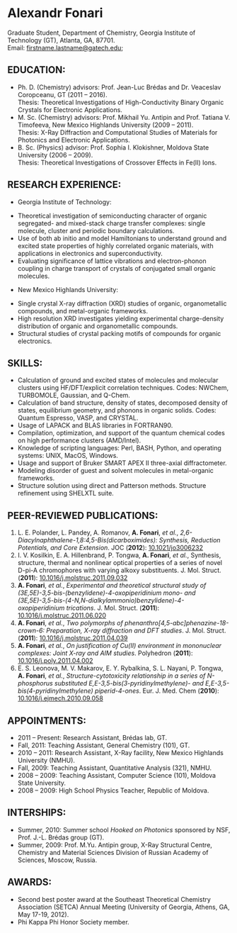 # Alexandr Fonari
Graduate Student, Department of Chemistry, Georgia Institute of Technology (GT), Atlanta, GA, 87701.  
Email: firstname.lastname@gatech.edu;

## EDUCATION:
 
 * Ph. D. (Chemistry) advisors: Prof. Jean-Luc Brédas and Dr. Veaceslav Coropceanu, GT (2011 – 2016).  
Thesis: Theoretical Investigations of High-Conductivity Binary Organic Crystals for Electronic Applications.
 * M. Sc. (Chemistry) advisors: Prof. Mikhail Yu. Antipin and Prof. Tatiana V. Timofeeva, New Mexico Highlands University (2009 – 2011).  
Thesis: X-Ray Diffraction and Computational Studies of Materials for Photonics and Electronic Applications.
 * B. Sc. (Physics) advisor: Prof. Sophia I. Klokishner, Moldova State University (2006 – 2009).  
Thesis: Theoretical Investigations of Crossover Effects in Fe(II) Ions.

## RESEARCH EXPERIENCE:

 * Georgia Institute of Technology:
  - Theoretical investigation of semiconducting character of organic segregated- and mixed-stack charge transfer complexes: single molecule, cluster and periodic boundary calculations. 
  - Use of both ab initio and model Hamiltonians to understand ground and excited state properties of highly correlated organic materials, with applications in electronics and superconductivity.
  - Evaluating significance of lattice vibrations and electron-phonon coupling in charge transport of crystals of conjugated small organic molecules.
 * New Mexico Highlands University:
  - Single crystal X-ray diffraction (XRD) studies of organic, organometallic compounds, and metal-organic frameworks. 
  - High resolution XRD investigates yielding experimental charge-density distribution of organic and organometallic compounds.
  - Structural studies of crystal packing motifs of compounds for organic electronics.

## SKILLS:

 * Calculation of ground and excited states of molecules and molecular clusters using HF/DFT/explicit correlation techniques. Codes: NWChem, TURBOMOLE, Gaussian, and Q-Chem.
 * Calculation of band structure, density of states, decomposed density of states, equilibrium geometry, and phonons in organic solids. Codes: Quantum Espresso, VASP, and CRYSTAL.
 * Usage of LAPACK and BLAS libraries in FORTRAN90.
 * Compilation, optimization, and support of the quantum chemical codes on high performance clusters (AMD/Intel).
 * Knowledge of scripting languages: Perl, BASH, Python, and operating systems: UNIX, MacOS, Windows.
 * Usage and support of Bruker SMART APEX II three-axial diffractometer.
 * Modeling disorder of guest and solvent molecules in metal-organic frameworks.
 * Structure solution using direct and Patterson methods. Structure refinement using SHELXTL suite.

## PEER-REVIEWED PUBLICATIONS:

1. L. E. Polander, L. Pandey, A. Romanov, **A. Fonari**, *et al.*, *2,6-Diacylnaphthalene-1,8:4,5-Bis(dicarboximides): Synthesis, Reduction Potentials, and Core Extension*. JOC (**2012**): [10.1021/jo3006232](http://dx.doi.org/10.1021/jo3006232)
1. I. V. Kosilkin, E. A. Hillenbrand, P. Tongwa, **A. Fonari**, *et al.*, Synthesis, structure, thermal and nonlinear optical properties of a series of novel D-pi-A chromophores with varying alkoxy substituents. J. Mol. Struct. (**2011**): [10.1016/j.molstruc.2011.09.032](http://dx.doi.org/10.1016/j.molstruc.2011.09.032)
1. **A. Fonari**, *et al.*, *Experimental and theoretical structural study of (3E,5E)-3,5-bis-(benzylidene)-4-oxopiperidinium mono- and (3E,5E)-3,5-bis-(4-N,N-dialkylammonio)benzylidene)-4-oxopiperidinium trications*. J. Mol. Struct. (**2011**): [10.1016/j.molstruc.2011.06.020](http://dx.doi.org/10.1016/j.molstruc.2011.06.020)
1. **A. Fonari**, *et al.*, *Two polymorphs of phenanthro[4,5-abc]phenazine-18-crown-6: Preparation, X-ray diffraction and DFT studies*. J. Mol. Struct. (**2011**): [10.1016/j.molstruc.2011.04.039](http://dx.doi.org/10.1016/j.molstruc.2011.04.039)
1. **A. Fonari**, *et al.*, *On justification of Cu(II) environment in mononuclear complexes: Joint X-ray and AIM studies*. Polyhedron (**2011**): [10.1016/j.poly.2011.04.002](http://dx.doi.org/10.1016/j.poly.2011.04.002)
1. E. S. Leonova, M. V. Makarov, E. Y. Rybalkina, S. L. Nayani, P. Tongwa, **A. Fonari**, *et al.*, *Structure-cytotoxicity relationship in a series of N-phosphorus substituted E,E-3,5-bis(3-pyridinylmethylene)- and E,E-3,5-bis(4-pyridinylmethylene) piperid-4-ones*. Eur. J. Med. Chem (**2010**): [10.1016/j.ejmech.2010.09.058](http://dx.doi.org/10.1016/j.ejmech.2010.09.058)

## APPOINTMENTS:

 * 2011 – Present: Research Assistant, Brédas lab, GT.
 * Fall, 2011: Teaching Assistant, General Chemistry (101), GT.
 * 2010 – 2011: Research Assistant, X-Ray facility, New Mexico Highlands University (NMHU).
 * Fall, 2009: Teaching Assistant, Quantitative Analysis (321), NMHU.
 * 2008 – 2009: Teaching Assistant, Computer Science (101), Moldova State University.
 * 2008 – 2009: High School Physics Teacher, Republic of Moldova.

## INTERSHIPS:

 * Summer, 2010: Summer school *Hooked on Photonics* sponsored by NSF, Prof. J.-L. Brédas group (GT).
 * Summer, 2009: Prof. M.Yu. Antipin group, X-Ray Structural Centre, Chemistry and Material Sciences Division of Russian Academy of Sciences, Moscow, Russia.

## AWARDS:

 * Second best poster award at the Southeast Theoretical Chemistry Association (SETCA) Annual Meeting (University of Georgia, Athens, GA, May 17-19, 2012).
 * Phi Kappa Phi Honor Society member.

